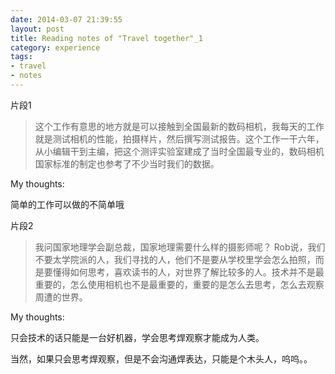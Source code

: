```yaml
---
date: 2014-03-07 21:39:55  
layout: post
title: Reading notes of "Travel together"_1
category: experience
tags:
- travel
- notes
---
```


片段1

>这个工作有意思的地方就是可以接触到全国最新的数码相机，我每天的工作就是测试相机的性能，拍摄样片，然后撰写测试报告。这个工作一干六年，从小编辑干到主编，把这个测评实验室建成了当时全国最专业的，数码相机国家标准的制定也参考了不少当时我们的数据。

My thoughts:

简单的工作可以做的不简单哦

片段2

>我问国家地理学会副总裁，国家地理需要什么样的摄影师呢？
>Rob说，我们不要太学院派的人，我们寻找的人，他们不是要从学校里学会怎么拍照，而是要懂得如何思考，喜欢读书的人，对世界了解比较多的人。技术并不是最重要的，怎么使用相机也不是最重要的，重要的是怎么去思考，怎么去观察周遭的世界。

My thoughts:

只会技术的话只能是一台好机器，学会思考焊观察才能成为人类。

当然，如果只会思考焊观察，但是不会沟通焊表达，只能是个木头人，呜呜。。